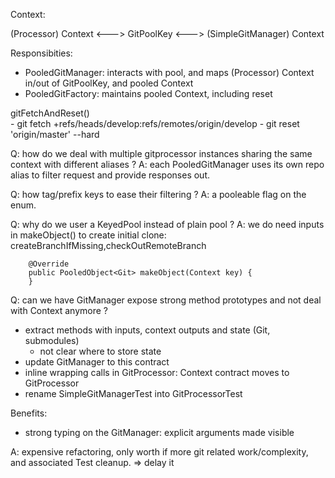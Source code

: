 
Context:

(Processor) Context <---> GitPoolKey <---> (SimpleGitManager) Context

Responsibities:
- PooledGitManager: interacts with pool, and maps (Processor) Context in/out of GitPoolKey, and pooled Context
- PooledGitFactory: maintains pooled Context, including reset


gitFetchAndReset()      
        - git fetch +refs/heads/develop:refs/remotes/origin/develop
        - git reset 'origin/master' --hard 

Q: how do we deal with multiple gitprocessor instances sharing the same context with different aliases ?
A: each PooledGitManager uses its own repo alias to filter request and provide responses out.


Q: how tag/prefix keys to ease their filtering ?
A: a pooleable flag on the enum. 


Q: why do we user a KeyedPool instead of plain pool ?
A: we do need inputs in makeObject() to create initial clone: createBranchIfMissing,checkOutRemoteBranch 

```
    @Override
    public PooledObject<Git> makeObject(Context key) {
    }
```


Q: can we have GitManager expose strong method prototypes and not deal with Context anymore ?
- extract methods with inputs, context outputs and state (Git, submodules)
    - not clear where to store state
- update GitManager to this contract
- inline wrapping calls in GitProcessor: Context contract moves to GitProcessor
- rename SimpleGitManagerTest into GitProcessorTest

Benefits:
- strong typing on the GitManager: explicit arguments made visible

A: expensive refactoring, only worth if more git related work/complexity, and associated Test cleanup.
=> delay it
